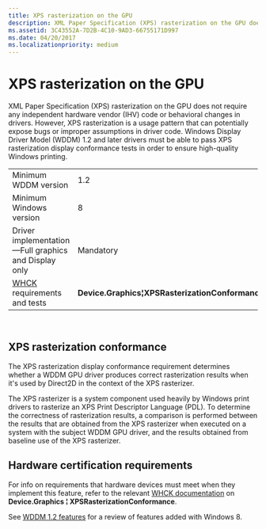 ```yaml
---
title: XPS rasterization on the GPU
description: XML Paper Specification (XPS) rasterization on the GPU does not require any independent hardware vendor (IHV) code or behavioral changes in drivers.
ms.assetid: 3C43552A-7D2B-4C10-9AD3-66755171D997
ms.date: 04/20/2017
ms.localizationpriority: medium
---
```


# XPS rasterization on the GPU


XML Paper Specification (XPS) rasterization on the GPU does not require any independent hardware vendor (IHV) code or behavioral changes in drivers. However, XPS rasterization is a usage pattern that can potentially expose bugs or improper assumptions in driver code. Windows Display Driver Model (WDDM) 1.2 and later drivers must be able to pass XPS rasterization display conformance tests in order to ensure high-quality Windows printing.

|                                                                                   |                                                   |
|-----------------------------------------------------------------------------------|---------------------------------------------------|
| Minimum WDDM version                                                              | 1.2                                               |
| Minimum Windows version                                                           | 8                                                 |
| Driver implementation—Full graphics and Display only                              | Mandatory                                         |
| [WHCK](https://docs.microsoft.com/windows-hardware/test/hlk/windows-hardware-lab-kit) requirements and tests | **Device.Graphics¦XPSRasterizationConformance** |

 

## <span id="xps"></span><span id="XPS"></span>XPS rasterization conformance


The XPS rasterization display conformance requirement determines whether a WDDM GPU driver produces correct rasterization results when it's used by Direct2D in the context of the XPS rasterizer.

The XPS rasterizer is a system component used heavily by Windows print drivers to rasterize an XPS Print Descriptor Language (PDL). To determine the correctness of rasterization results, a comparison is performed between the results that are obtained from the XPS rasterizer when executed on a system with the subject WDDM GPU driver, and the results obtained from baseline use of the XPS rasterizer.

## <span id="Hardware_certification_requirements"></span><span id="hardware_certification_requirements"></span><span id="HARDWARE_CERTIFICATION_REQUIREMENTS"></span>Hardware certification requirements


For info on requirements that hardware devices must meet when they implement this feature, refer to the relevant [WHCK documentation](https://docs.microsoft.com/windows-hardware/test/hlk/windows-hardware-lab-kit) on **Device.Graphics ¦ XPSRasterizationConformance**.

See [WDDM 1.2 features](wddm-v1-2-features.md) for a review of features added with Windows 8.

 

 





